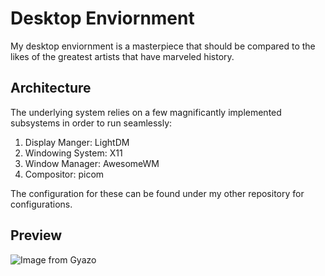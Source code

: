 # Desktop Enviornment

My desktop enviornment is a masterpiece that should be compared to the likes of the greatest artists that have marveled history.

## Architecture

The underlying system relies on a few magnificantly implemented subsystems in order to run seamlessly:

1. Display Manger: LightDM
1. Windowing System: X11
3. Window Manager: AwesomeWM
4. Compositor: picom

The configuration for these can be found under my other repository for configurations.

## Preview

![Image from Gyazo](https://gyazo.com/a39178d3e3fea6fdb06547b67863c445)
